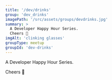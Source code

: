```yaml
---
title: '/dev/drinks'
group: 'dev_drinks'
imagePath: '/src/assets/groups/devdrinks.jpg'
summary: >
  A Developer Happy Hour Series.
  Cheers 🍻
imgAlt: 'clinking glasses'
groupType: meetup
groupId: 'dev-drinks'
---
```


A Developer Happy Hour Series.

Cheers 🍻
